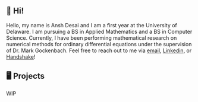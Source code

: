## 👋 Hi!
Hello, my name is Ansh Desai and I am a first year at the University of Delaware. I am pursuing a BS in Applied Mathematics and a BS in Computer Science. Currently, I have been performing mathematical research on numerical methods for ordinary differential equations under the supervision of Dr. Mark Gockenbach. Feel free to reach out to me via <a href="mailto:adesai@udel.edu">email</a>, <a href="https://www.linkedin.com/in/ansh-desai-444145250/" rel="external">Linkedin</a>, or <a href="https://udel.joinhandshake.com/stu/users/49917011" rel="external">Handshake</a>!  
## 🖥 Projects
WIP

<!---
AnshDesai1/AnshDesai1 is a ✨ special ✨ repository because its `README.md` (this file) appears on your GitHub profile.
You can click the Preview link to take a look at your changes.
--->
